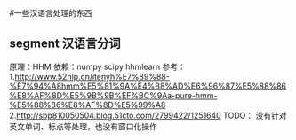 #一些汉语言处理的东西

## segment 汉语言分词
原理：HHM
依赖：numpy scipy hhmlearn 
参考：
1.http://www.52nlp.cn/itenyh%E7%89%88-%E7%94%A8hmm%E5%81%9A%E4%B8%AD%E6%96%87%E5%88%86%E8%AF%8D%E5%9B%9B%EF%BC%9Aa-pure-hmm-%E5%88%86%E8%AF%8D%E5%99%A8
2.http://sbp810050504.blog.51cto.com/2799422/1251640
TODO：
    没有针对英文单词、标点等处理，也没有窗口化操作